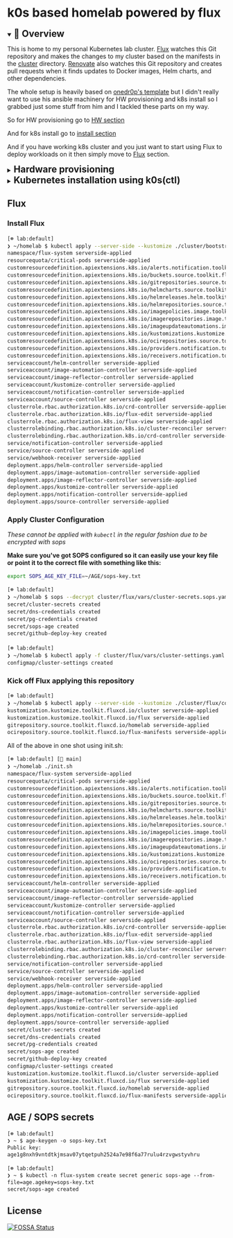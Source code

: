 # k0s based homelab powered by flux

<details open>
<summary><h2 style="display: inline-block; margin: 0;">📖 Overview</h2></summary>

This is home to my personal Kubernetes lab cluster. [Flux](https://github.com/fluxcd/flux2) watches this Git repository and makes the changes to my cluster based on the manifests in the [cluster](./cluster/) directory.
[Renovate](https://github.com/renovatebot/renovate) also watches this Git repository and creates pull requests when it finds updates to Docker images, Helm charts, and other dependencies.

The whole setup is heavily based on [onedr0p's template](https://github.com/onedr0p/flux-cluster-template) but I didn't really want to use his ansible machinery for HW provisioning and k8s install so I grabbed just some stuff from him and I tackled these parts on my way.

So for HW provisioning go to [HW section](https://github.com/fenio/homelab#hardware-provisioning)

And for k8s install go to [install section](https://github.com/fenio/homelab#kubernetes-installation-using-k0sctl)

And if you have working k8s cluster and you just want to start using Flux to deploy workloads on it then simply move to [Flux](https://github.com/fenio/homelab#flux) section.

</details>

<details>
  <summary><h2 style="display: inline-block; margin: 0;">Hardware provisioning</h2></summary>

Few words about my HW setup. Here's a picture of it:

![lab](https://github.com/fenio/dumb-provisioner/blob/main/IMG_0891.jpeg)
[![FOSSA Status](https://app.fossa.com/api/projects/git%2Bgithub.com%2Ffenio%2Fhomelab.svg?type=shield)](https://app.fossa.com/projects/git%2Bgithub.com%2Ffenio%2Fhomelab?ref=badge_shield)

NAS runs TrueNAS Scale and it's installed manually as I don't expect it to be reinstalled too often.
K8S related stuff like Dell Wyse terminals and master node which is running on NAS as a VM are being reinstalled from time to time so I had to figure out some way to do it easily.
That's how [dumb provisioner](https://github.com/fenio/dumb-provisioner/) was born.

## 🔧 Hardware

| Device                       | Count | OS Disk Size   | Data Disk Size     | Ram  | Operating System      | Purpose                      |
| ---------------------------- | ----- | -------------- | ------------------ | ---- | --------------------- | ---------------------------- |
| Mikrotik RB4011iGS+5HacQ2HnD | 1     | 512MB          |                    | 1GB  | RouterOS 7.13         | router                       |
| Dell Wyse 5070               | 3     | 16GB           | 128GB              | 12GB | Debian 12.4           | node(s)                      |
| Odroid H3+                   | 1     | 64GB           | 8x480GB SSD        | 32GB | TrueNAS Scale 23.10.1 | k8s storage / master (in vm) |

</details>

<details>
  <summary><h2 style="display: inline-block; margin: 0;">Kubernetes installation using k0s(ctl)</h2></summary>

k0sctl allows to **greatly** simplify k8s install. Below is my configuration file which basically allows me to install whole cluster within minutes.
Obviously every host which is later part of the cluster needs to be accessible via SSH.


```sh
❯ ~/homelab cat k0sctl.yaml
apiVersion: k0sctl.k0sproject.io/v1beta1
kind: Cluster
metadata:
  name: lab
spec:
  hosts:
  - ssh:
      address: 10.10.20.99
      user: root
      port: 22
      keyPath: ~/.ssh/id_rsa
    role: controller
    files:
    - name: Prometheus CRDs
      src: stripped-down-crds.yaml
      dstDir: /var/lib/k0s/manifests/prometheus/
      perm: 0600
    installFlags:
    - --disable-components=metrics-server
    - --enable-metrics-scraper
  - ssh:
      address: 10.10.20.101
      user: root
      port: 22
      keyPath: ~/.ssh/id_rsa
    role: worker
  - ssh:
      address: 10.10.20.102
      user: root
      port: 22
      keyPath: ~/.ssh/id_rsa
    role: worker
  - ssh:
      address: 10.10.20.103
      user: root
      port: 22
      keyPath: ~/.ssh/id_rsa
    role: worker
  k0s:
    version: 1.29.4+k0s.0
    dynamicConfig: false
    config:
      spec:
        network:
          provider: custom
          kubeProxy:
            disabled: true
        extensions:
          helm:
            repositories:
            - name: cilium
              url: https://helm.cilium.io
            charts:
            - name: cilium
              chartname: cilium/cilium
              version: "1.15.4"
              namespace: net
              values: |2
                hubble:
                  enabled: true
                  metrics:
                    enabled:
                      - dns:query
                      - drop
                      - tcp
                      - flow
                      - port-distribution
                      - icmp
                      - http
                    serviceMonitor:
                      enabled: true
                  relay:
                    enabled: true
                    rollOutPods: true
                    prometheus:
                      serviceMonitor:
                        enabled: true
                    resources:
                      requests:
                        cpu: 10m
                        memory: 100Mi
                        ephemeral-storage: 1Gi
                      limits:
                        cpu: 200m
                        memory: 100Mi
                        ephemeral-storage: 2Gi
                  ui:
                    enabled: true
                    rollOutPods: true
                    backend:
                      image:
                        pullPolicy: Always
                      resources:
                        requests:
                          cpu: 10m
                          memory: 100Mi
                          ephemeral-storage: 1Gi
                        limits:
                          cpu: 500m
                          memory: 100Mi
                          ephemeral-storage: 2Gi
                      securityContext:
                        allowPrivilegeEscalation: false
                        readOnlyRootFilesystem: true
                        capabilities: {drop: ["ALL"]}
                    frontend:
                      image:
                        pullPolicy: Always
                      resources:
                        requests:
                          cpu: 10m
                          memory: 100Mi
                          ephemeral-storage: 1Gi
                        limits:
                          cpu: 200m
                          memory: 100Mi
                          ephemeral-storage: 2Gi
                      securityContext:
                        allowPrivilegeEscalation: false
                        readOnlyRootFilesystem: true
                        capabilities: {drop: ["ALL"]}
                image:
                  pullPolicy: "Always"
                bgpControlPlane:
                  enabled: true
                bgp:
                  enabled: false
                kubeProxyReplacement: true
                k8sServiceHost: 10.10.20.99
                k8sServicePort: 6443
                encryption:
                  enabled: true
                  type: wireguard
                  nodeEncryption: true
                operator:
                  replicas: 1
                  prometheus:
                    enabled: true
                    serviceMonitor:
                      enabled: true
                  resources:
                    requests:
                      cpu: 50m
                      memory: 100Mi
                      ephemeral-storage: 1Gi
                    limits:
                      cpu: 500m
                      memory: 100Mi
                      ephemeral-storage: 2Gi
                ipam:
                  mode: kubernetes
                  operator:
                    clusterPoolIPv4PodCIDR: 10.20.0.0/16
                    clusterPoolIPv4MaskSize: 24
                bpf:
                  masquerade: true
                prometheus:
                  enabled: true
                  serviceMonitor:
                    enabled: true
                resources:
                  requests:
                    cpu: 100m
                    memory: 400Mi
                    ephemeral-storage: 1Gi
                  limits:
                    cpu: 1
                    memory: 400Mi
                    ephemeral-storage: 2Gi
                cgroup:
                  autoMount:
                    resources:
                      requests:
                        cpu: 100m
                        memory: 100Mi
                        ephemeral-storage: 1Gi
                      limits:
                        cpu: 600m
                        memory: 100Mi
                        ephemeral-storage: 2Gi
                cni:
                  resources:
                    requests:
                      cpu: 100m
                      memory: 100Mi
                      ephemeral-storage: 1Gi
                    limits:
                      cpu: 800m
                      memory: 100Mi
                      ephemeral-storage: 2Gi
                initResources:
                  requests:
                    cpu: 100m
                    memory: 100Mi
                    ephemeral-storage: 1Gi
                  limits:
                    cpu: 300m
                    memory: 100Mi
                    ephemeral-storage: 2Gi
```

Once you've got such configuration you just have to run the following command:

```sh
❯ ~/homelab k0sctl apply --config k0sctl.yaml

⠀⣿⣿⡇⠀⠀⢀⣴⣾⣿⠟⠁⢸⣿⣿⣿⣿⣿⣿⣿⡿⠛⠁⠀⢸⣿⣿⣿⣿⣿⣿⣿⣿⣿⣿⣿⠀█████████ █████████ ███
⠀⣿⣿⡇⣠⣶⣿⡿⠋⠀⠀⠀⢸⣿⡇⠀⠀⠀⣠⠀⠀⢀⣠⡆⢸⣿⣿⠀⠀⠀⠀⠀⠀⠀⠀⠀⠀███          ███    ███
⠀⣿⣿⣿⣿⣟⠋⠀⠀⠀⠀⠀⢸⣿⡇⠀⢰⣾⣿⠀⠀⣿⣿⡇⢸⣿⣿⣿⣿⣿⣿⣿⣿⣿⣿⣿⠀███          ███    ███
⠀⣿⣿⡏⠻⣿⣷⣤⡀⠀⠀⠀⠸⠛⠁⠀⠸⠋⠁⠀⠀⣿⣿⡇⠈⠉⠉⠉⠉⠉⠉⠉⠉⢹⣿⣿⠀███          ███    ███
⠀⣿⣿⡇⠀⠀⠙⢿⣿⣦⣀⠀⠀⠀⣠⣶⣶⣶⣶⣶⣶⣿⣿⡇⢰⣶⣶⣶⣶⣶⣶⣶⣶⣾⣿⣿⠀█████████    ███    ██████████
k0sctl v0.17.5 Copyright 2023, k0sctl authors.
Anonymized telemetry of usage will be sent to the authors.
By continuing to use k0sctl you agree to these terms:
https://k0sproject.io/licenses/eula
INFO ==> Running phase: Connect to hosts
INFO [ssh] 10.10.20.99:22: connected
INFO [ssh] 10.10.20.101:22: connected
INFO [ssh] 10.10.20.103:22: connected
INFO [ssh] 10.10.20.102:22: connected
INFO ==> Running phase: Detect host operating systems
INFO [ssh] 10.10.20.101:22: is running Debian GNU/Linux 12 (bookworm)
INFO [ssh] 10.10.20.99:22: is running Debian GNU/Linux 12 (bookworm)
INFO [ssh] 10.10.20.103:22: is running Debian GNU/Linux 12 (bookworm)
INFO [ssh] 10.10.20.102:22: is running Debian GNU/Linux 12 (bookworm)
INFO ==> Running phase: Acquire exclusive host lock
INFO ==> Running phase: Prepare hosts
INFO ==> Running phase: Gather host facts
INFO [ssh] 10.10.20.102:22: using node2 as hostname
INFO [ssh] 10.10.20.103:22: using node3 as hostname
INFO [ssh] 10.10.20.101:22: using node1 as hostname
INFO [ssh] 10.10.20.99:22: using master as hostname
INFO [ssh] 10.10.20.102:22: discovered enp1s0 as private interface
INFO [ssh] 10.10.20.101:22: discovered enp1s0 as private interface
INFO [ssh] 10.10.20.103:22: discovered enp1s0 as private interface
INFO [ssh] 10.10.20.99:22: discovered ens3 as private interface
INFO ==> Running phase: Validate hosts
INFO ==> Running phase: Validate facts
INFO ==> Running phase: Download k0s on hosts
INFO [ssh] 10.10.20.101:22: downloading k0s v1.29.4+k0s.0
INFO [ssh] 10.10.20.102:22: downloading k0s v1.29.4+k0s.0
INFO [ssh] 10.10.20.103:22: downloading k0s v1.29.4+k0s.0
INFO [ssh] 10.10.20.99:22: downloading k0s v1.29.4+k0s.0
INFO ==> Running phase: Upload files to hosts
INFO [ssh] 10.10.20.99:22: uploading Prometheus CRDs
INFO ==> Running phase: Install k0s binaries on hosts
INFO [ssh] 10.10.20.99:22: validating configuration
INFO ==> Running phase: Configure k0s
INFO [ssh] 10.10.20.99:22: installing new configuration
INFO ==> Running phase: Initialize the k0s cluster
INFO [ssh] 10.10.20.99:22: installing k0s controller
INFO [ssh] 10.10.20.99:22: waiting for the k0s service to start
INFO [ssh] 10.10.20.99:22: waiting for kubernetes api to respond
INFO ==> Running phase: Install workers
INFO [ssh] 10.10.20.101:22: validating api connection to https://10.10.20.99:6443
INFO [ssh] 10.10.20.103:22: validating api connection to https://10.10.20.99:6443
INFO [ssh] 10.10.20.102:22: validating api connection to https://10.10.20.99:6443
INFO [ssh] 10.10.20.99:22: generating a join token for worker 1
INFO [ssh] 10.10.20.99:22: generating a join token for worker 2
INFO [ssh] 10.10.20.99:22: generating a join token for worker 3
INFO [ssh] 10.10.20.102:22: writing join token
INFO [ssh] 10.10.20.103:22: writing join token
INFO [ssh] 10.10.20.101:22: writing join token
INFO [ssh] 10.10.20.102:22: installing k0s worker
INFO [ssh] 10.10.20.103:22: installing k0s worker
INFO [ssh] 10.10.20.101:22: installing k0s worker
INFO [ssh] 10.10.20.101:22: starting service
INFO [ssh] 10.10.20.102:22: starting service
INFO [ssh] 10.10.20.103:22: starting service
INFO [ssh] 10.10.20.101:22: waiting for node to become ready
INFO [ssh] 10.10.20.102:22: waiting for node to become ready
INFO [ssh] 10.10.20.103:22: waiting for node to become ready
INFO ==> Running phase: Release exclusive host lock
INFO ==> Running phase: Disconnect from hosts
INFO ==> Finished in 1m40s
INFO k0s cluster version v1.29.4+k0s.0 is now installed
INFO Tip: To access the cluster you can now fetch the admin kubeconfig using:
INFO      k0sctl kubeconfig
```

And after less than 2 minutes you should end up with working cluster with Cilium as a CNI:

```sh
❯ ~ k0sctl kubeconfig > ~/.kube/config

[☸ lab:default]
❯ ~ kubectl get nodes
NAME    STATUS   ROLES    AGE     VERSION
node1   Ready    <none>   2m10s   v1.29.1+k0s
node2   Ready    <none>   2m16s   v1.29.1+k0s
node3   Ready    <none>   2m16s   v1.29.1+k0s

[☸ lab:default]
❯ ~ cilium status
    /¯¯\
 /¯¯\__/¯¯\    Cilium:             OK
 \__/¯¯\__/    Operator:           OK
 /¯¯\__/¯¯\    Envoy DaemonSet:    disabled (using embedded mode)
 \__/¯¯\__/    Hubble Relay:       disabled
    \__/       ClusterMesh:        disabled

Deployment             cilium-operator    Desired: 1, Ready: 1/1, Available: 1/1
DaemonSet              cilium             Desired: 3, Ready: 3/3, Available: 3/3
Containers:            cilium             Running: 3
                       cilium-operator    Running: 1
Cluster Pods:          6/6 managed by Cilium
Helm chart version:    1.15.0
Image versions         cilium             quay.io/cilium/cilium:v1.14.5@sha256:d3b287029755b6a47dee01420e2ea469469f1b174a2089c10af7e5e9289ef05b: 3
                       cilium-operator    quay.io/cilium/operator-generic:v1.14.5@sha256:303f9076bdc73b3fc32aaedee64a14f6f44c8bb08ee9e3956d443021103ebe7a: 1
```

We can get more info about CNI status by running `cilium status` from inside of one of its POD:

```
[☸ lab:kube-system]
❯ ~ kubectl exec -it cilium-25r4n -- /bin/sh
Defaulted container "cilium-agent" out of: cilium-agent, config (init), mount-cgroup (init), apply-sysctl-overwrites (init), mount-bpf-fs (init), clean-cilium-state (init), install-cni-binaries (init)
# cilium status
KVStore:                 Ok   Disabled
Kubernetes:              Ok   1.29 (v1.29.1+k0s) [linux/amd64]
Kubernetes APIs:         ["EndpointSliceOrEndpoint", "cilium/v2::CiliumClusterwideNetworkPolicy", "cilium/v2::CiliumEndpoint", "cilium/v2::CiliumNetworkPolicy", "cilium/v2::CiliumNode", "cilium/v2alpha1::CiliumCIDRGroup", "core/v1::Namespace", "core/v1::Pods", "core/v1::Service", "networking.k8s.io/v1::NetworkPolicy"]
KubeProxyReplacement:    True   [enp1s0 10.10.20.101 (Direct Routing), cilium_wg0 ]
Host firewall:           Disabled
CNI Chaining:            none
Cilium:                  Ok   1.15.0 (v1.15.0-2db45c46)
NodeMonitor:             Listening for events on 4 CPUs with 64x4096 of shared memory
Cilium health daemon:    Ok
IPAM:                    IPv4: 4/254 allocated from 10.244.1.0/24,
IPv4 BIG TCP:            Disabled
IPv6 BIG TCP:            Disabled
BandwidthManager:        Disabled
Host Routing:            BPF
Masquerading:            BPF   [enp1s0, cilium_wg0]   10.244.1.0/24 [IPv4: Enabled, IPv6: Disabled]
Controller Status:       30/30 healthy
Proxy Status:            OK, ip 10.244.1.49, 0 redirects active on ports 10000-20000, Envoy: embedded
Global Identity Range:   min 256, max 65535
Hubble:                  Ok              Current/Max Flows: 2479/4095 (60.54%), Flows/s: 9.27   Metrics: Disabled
Encryption:              Wireguard       [NodeEncryption: Enabled, cilium_wg0 (Pubkey: JrpKhZJ//XKclrd+6p8SGfp0GadsW7Ikxu7YWQK0hTk=, Port: 51871, Peers: 2)]
Cluster health:          3/3 reachable   (2024-01-12T05:26:31Z)
```

As you can see we're in BPF mode with Wireguard enabled.

</details>

## Flux

### Install Flux

```sh
[☸ lab:default]
❯ ~/homelab $ kubectl apply --server-side --kustomize ./cluster/bootstrap/flux
namespace/flux-system serverside-applied
resourcequota/critical-pods serverside-applied
customresourcedefinition.apiextensions.k8s.io/alerts.notification.toolkit.fluxcd.io serverside-applied
customresourcedefinition.apiextensions.k8s.io/buckets.source.toolkit.fluxcd.io serverside-applied
customresourcedefinition.apiextensions.k8s.io/gitrepositories.source.toolkit.fluxcd.io serverside-applied
customresourcedefinition.apiextensions.k8s.io/helmcharts.source.toolkit.fluxcd.io serverside-applied
customresourcedefinition.apiextensions.k8s.io/helmreleases.helm.toolkit.fluxcd.io serverside-applied
customresourcedefinition.apiextensions.k8s.io/helmrepositories.source.toolkit.fluxcd.io serverside-applied
customresourcedefinition.apiextensions.k8s.io/imagepolicies.image.toolkit.fluxcd.io serverside-applied
customresourcedefinition.apiextensions.k8s.io/imagerepositories.image.toolkit.fluxcd.io serverside-applied
customresourcedefinition.apiextensions.k8s.io/imageupdateautomations.image.toolkit.fluxcd.io serverside-applied
customresourcedefinition.apiextensions.k8s.io/kustomizations.kustomize.toolkit.fluxcd.io serverside-applied
customresourcedefinition.apiextensions.k8s.io/ocirepositories.source.toolkit.fluxcd.io serverside-applied
customresourcedefinition.apiextensions.k8s.io/providers.notification.toolkit.fluxcd.io serverside-applied
customresourcedefinition.apiextensions.k8s.io/receivers.notification.toolkit.fluxcd.io serverside-applied
serviceaccount/helm-controller serverside-applied
serviceaccount/image-automation-controller serverside-applied
serviceaccount/image-reflector-controller serverside-applied
serviceaccount/kustomize-controller serverside-applied
serviceaccount/notification-controller serverside-applied
serviceaccount/source-controller serverside-applied
clusterrole.rbac.authorization.k8s.io/crd-controller serverside-applied
clusterrole.rbac.authorization.k8s.io/flux-edit serverside-applied
clusterrole.rbac.authorization.k8s.io/flux-view serverside-applied
clusterrolebinding.rbac.authorization.k8s.io/cluster-reconciler serverside-applied
clusterrolebinding.rbac.authorization.k8s.io/crd-controller serverside-applied
service/notification-controller serverside-applied
service/source-controller serverside-applied
service/webhook-receiver serverside-applied
deployment.apps/helm-controller serverside-applied
deployment.apps/image-automation-controller serverside-applied
deployment.apps/image-reflector-controller serverside-applied
deployment.apps/kustomize-controller serverside-applied
deployment.apps/notification-controller serverside-applied
deployment.apps/source-controller serverside-applied
```

### Apply Cluster Configuration

_These cannot be applied with `kubectl` in the regular fashion due to be encrypted with sops_

**Make sure you've got SOPS configured so it can easily use your key file or point it to the correct file with something like this:**

```sh
export SOPS_AGE_KEY_FILE=~/AGE/sops-key.txt
```

```sh
[☸ lab:default]
❯ ~/homelab $ sops --decrypt cluster/flux/vars/cluster-secrets.sops.yaml | kubectl apply -f -
secret/cluster-secrets created
secret/dns-credentials created
secret/pg-credentials created
secret/sops-age created
secret/github-deploy-key created

[☸ lab:default]
❯ ~/homelab $ kubectl apply -f cluster/flux/vars/cluster-settings.yaml
configmap/cluster-settings created
```
### Kick off Flux applying this repository

```sh
[☸ lab:default]
❯ ~/homelab $ kubectl apply --server-side --kustomize ./cluster/flux/config
kustomization.kustomize.toolkit.fluxcd.io/cluster serverside-applied
kustomization.kustomize.toolkit.fluxcd.io/flux serverside-applied
gitrepository.source.toolkit.fluxcd.io/homelab serverside-applied
ocirepository.source.toolkit.fluxcd.io/flux-manifests serverside-applied
```

All of the above in one shot using init.sh:

```sh
[☸ lab:default] [ main]
❯ ~/homelab ./init.sh
namespace/flux-system serverside-applied
resourcequota/critical-pods serverside-applied
customresourcedefinition.apiextensions.k8s.io/alerts.notification.toolkit.fluxcd.io serverside-applied
customresourcedefinition.apiextensions.k8s.io/buckets.source.toolkit.fluxcd.io serverside-applied
customresourcedefinition.apiextensions.k8s.io/gitrepositories.source.toolkit.fluxcd.io serverside-applied
customresourcedefinition.apiextensions.k8s.io/helmcharts.source.toolkit.fluxcd.io serverside-applied
customresourcedefinition.apiextensions.k8s.io/helmreleases.helm.toolkit.fluxcd.io serverside-applied
customresourcedefinition.apiextensions.k8s.io/helmrepositories.source.toolkit.fluxcd.io serverside-applied
customresourcedefinition.apiextensions.k8s.io/imagepolicies.image.toolkit.fluxcd.io serverside-applied
customresourcedefinition.apiextensions.k8s.io/imagerepositories.image.toolkit.fluxcd.io serverside-applied
customresourcedefinition.apiextensions.k8s.io/imageupdateautomations.image.toolkit.fluxcd.io serverside-applied
customresourcedefinition.apiextensions.k8s.io/kustomizations.kustomize.toolkit.fluxcd.io serverside-applied
customresourcedefinition.apiextensions.k8s.io/ocirepositories.source.toolkit.fluxcd.io serverside-applied
customresourcedefinition.apiextensions.k8s.io/providers.notification.toolkit.fluxcd.io serverside-applied
customresourcedefinition.apiextensions.k8s.io/receivers.notification.toolkit.fluxcd.io serverside-applied
serviceaccount/helm-controller serverside-applied
serviceaccount/image-automation-controller serverside-applied
serviceaccount/image-reflector-controller serverside-applied
serviceaccount/kustomize-controller serverside-applied
serviceaccount/notification-controller serverside-applied
serviceaccount/source-controller serverside-applied
clusterrole.rbac.authorization.k8s.io/crd-controller serverside-applied
clusterrole.rbac.authorization.k8s.io/flux-edit serverside-applied
clusterrole.rbac.authorization.k8s.io/flux-view serverside-applied
clusterrolebinding.rbac.authorization.k8s.io/cluster-reconciler serverside-applied
clusterrolebinding.rbac.authorization.k8s.io/crd-controller serverside-applied
service/notification-controller serverside-applied
service/source-controller serverside-applied
service/webhook-receiver serverside-applied
deployment.apps/helm-controller serverside-applied
deployment.apps/image-automation-controller serverside-applied
deployment.apps/image-reflector-controller serverside-applied
deployment.apps/kustomize-controller serverside-applied
deployment.apps/notification-controller serverside-applied
deployment.apps/source-controller serverside-applied
secret/cluster-secrets created
secret/dns-credentials created
secret/pg-credentials created
secret/sops-age created
secret/github-deploy-key created
configmap/cluster-settings created
kustomization.kustomize.toolkit.fluxcd.io/cluster serverside-applied
kustomization.kustomize.toolkit.fluxcd.io/flux serverside-applied
gitrepository.source.toolkit.fluxcd.io/homelab serverside-applied
ocirepository.source.toolkit.fluxcd.io/flux-manifests serverside-applied
```

## AGE / SOPS secrets

```
[☸ lab:default]
❯ ~ $ age-keygen -o sops-key.txt
Public key: age1g8nxh9vntdtkjmsav07ytqetpuh2524a7e98f6a77rulu4rzvgwstyvhru

[☸ lab:default]
❯ ~ $ kubectl -n flux-system create secret generic sops-age --from-file=age.agekey=sops-key.txt
secret/sops-age created

```


## License
[![FOSSA Status](https://app.fossa.com/api/projects/git%2Bgithub.com%2Ffenio%2Fhomelab.svg?type=large)](https://app.fossa.com/projects/git%2Bgithub.com%2Ffenio%2Fhomelab?ref=badge_large)